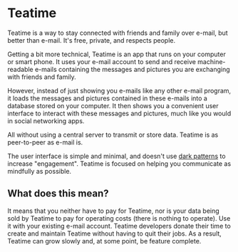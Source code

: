 # Teatime

Teatime is a way to stay connected with friends and family over e-mail, but better than e-mail. It's free, private, and respects people. 

Getting a bit more technical, Teatime is an app that runs on your computer or smart phone. It uses your e-mail account to send and receive machine-readable e-mails containing the messages and pictures you are exchanging with friends and family. 

However, instead of just showing you e-mails like any other e-mail program, it loads the messages and pictures contained in these e-mails into a database stored on your computer. It then shows you a convenient user interface to interact with these messages and pictures, much like you would in social networking apps. 

All without using a central server to transmit or store data. Teatime is as peer-to-peer as e-mail is.

The user interface is simple and minimal, and doesn't use [dark patterns](https://darkpatterns.org/) to increase "engagement". Teatime is focused on helping you communicate as mindfully as possible.

## What does this mean?

It means that you neither have to pay for Teatime, nor is your data being sold by Teatime to pay for operating costs (there is nothing to operate). Use it with your existing e-mail account. Teatime developers donate their time to create and maintain Teatime without having to quit their jobs. As a result, Teatime can grow slowly and, at some point, be feature complete.

